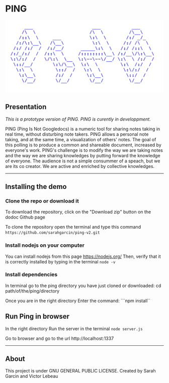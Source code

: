 PING
====

![Ping](logo-ping.jpg)

## Presentation 

*This is a prototype version of PING. PING is curently in developpment.*

PING (Ping Is Not Googledocs) is a numeric tool for sharing notes taking in real time, without disturbing note takers. PING allows a personal note taking, and at the same time, a visualization of others' notes. 
The goal of this polling is to produce a common and shareable document, increased by everyone's work. 
PING's challenge is to modify the way we are taking notes and the way we are sharing knowledges by putting forward the knowledge of everyone.
The audience is not a simple consummer of a speach, but we are its co creator. We are active and enriched by collective knowledges.

---

## Installing the demo

### Clone the repo or download it
To download the repository, click on the "Download zip" button on the dodoc Github page

To clone the repository open the terminal and type this command
```https://github.com/sarahgarcin/ping-v2.git```

### Install nodejs on your computer

You can install nodejs from this page https://nodejs.org/
Then, verify that it is correctly installed by typing in the terminal
```node -v```

### Install dependencies

In terminal go to the ping directory you have just cloned or downloaded:
cd path/of/the/ping/directory

Once you are in the right directory
Enter the command:
```npm install``

## Run Ping in browser

In the right directory
Run the server in the terminal
```node server.js```

Go to browser and go to the url
http://localhost:1337

---

## About

This project is under GNU GENERAL PUBLIC LICENSE.
Created by Sarah Garcin and Victor Lebeau




